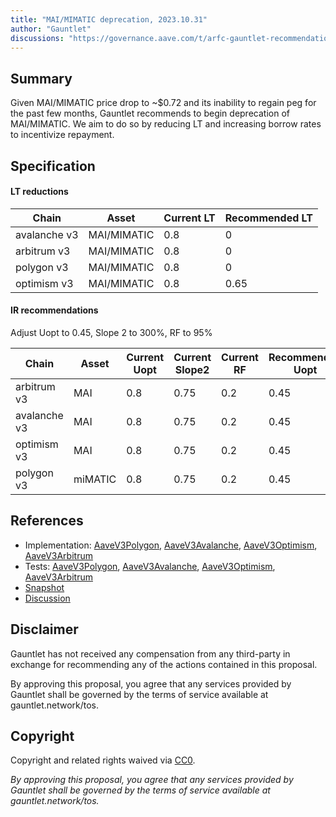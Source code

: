 ```yaml
---
title: "MAI/MIMATIC deprecation, 2023.10.31"
author: "Gauntlet"
discussions: "https://governance.aave.com/t/arfc-gauntlet-recommendation-for-mai-mimatic-deprecation/15119"
---
```


## Summary

Given MAI/MIMATIC price drop to ~$0.72 and its inability to regain peg for the past few months, Gauntlet recommends to begin deprecation of MAI/MIMATIC. We aim to do so by reducing LT and increasing borrow rates to incentivize repayment.

## Specification

#### LT reductions

| Chain        | Asset       | Current LT | Recommended LT |
| ------------ | ----------- | ---------- | -------------- |
| avalanche v3 | MAI/MIMATIC | 0.8        | 0              |
| arbitrum v3  | MAI/MIMATIC | 0.8        | 0              |
| polygon v3   | MAI/MIMATIC | 0.8        | 0              |
| optimism v3  | MAI/MIMATIC | 0.8        | 0.65           |

#### IR recommendations

Adjust Uopt to 0.45, Slope 2 to 300%, RF to 95%

| Chain        | Asset   | Current Uopt | Current Slope2 | Current RF | Recommended Uopt | Recommended Slope2 | Recommended RF |
| ------------ | ------- | ------------ | -------------- | ---------- | ---------------- | ------------------ | -------------- |
| arbitrum v3  | MAI     | 0.8          | 0.75           | 0.2        | 0.45             | 3                  | 0.95           |
| avalanche v3 | MAI     | 0.8          | 0.75           | 0.2        | 0.45             | 3                  | 0.95           |
| optimism v3  | MAI     | 0.8          | 0.75           | 0.2        | 0.45             | 3                  | 0.95           |
| polygon v3   | miMATIC | 0.8          | 0.75           | 0.2        | 0.45             | 3                  | 0.95           |

## References

- Implementation: [AaveV3Polygon](https://github.com/bgd-labs/aave-proposals-v3/blob/main/src/20231031_Multi_MAIMIMATICDeprecation20231031/AaveV3Polygon_MAIMIMATICDeprecation20231031_20231031.sol), [AaveV3Avalanche](https://github.com/bgd-labs/aave-proposals-v3/blob/main/src/20231031_Multi_MAIMIMATICDeprecation20231031/AaveV3Avalanche_MAIMIMATICDeprecation20231031_20231031.sol), [AaveV3Optimism](https://github.com/bgd-labs/aave-proposals-v3/blob/main/src/20231031_Multi_MAIMIMATICDeprecation20231031/AaveV3Optimism_MAIMIMATICDeprecation20231031_20231031.sol), [AaveV3Arbitrum](https://github.com/bgd-labs/aave-proposals-v3/blob/main/src/20231031_Multi_MAIMIMATICDeprecation20231031/AaveV3Arbitrum_MAIMIMATICDeprecation20231031_20231031.sol)
- Tests: [AaveV3Polygon](https://github.com/bgd-labs/aave-proposals-v3/blob/main/src/20231031_Multi_MAIMIMATICDeprecation20231031/AaveV3Polygon_MAIMIMATICDeprecation20231031_20231031.t.sol), [AaveV3Avalanche](https://github.com/bgd-labs/aave-proposals-v3/blob/main/src/20231031_Multi_MAIMIMATICDeprecation20231031/AaveV3Avalanche_MAIMIMATICDeprecation20231031_20231031.t.sol), [AaveV3Optimism](https://github.com/bgd-labs/aave-proposals-v3/blob/main/src/20231031_Multi_MAIMIMATICDeprecation20231031/AaveV3Optimism_MAIMIMATICDeprecation20231031_20231031.t.sol), [AaveV3Arbitrum](https://github.com/bgd-labs/aave-proposals-v3/blob/main/src/20231031_Multi_MAIMIMATICDeprecation20231031/AaveV3Arbitrum_MAIMIMATICDeprecation20231031_20231031.t.sol)
- [Snapshot](TODO)
- [Discussion](https://governance.aave.com/t/arfc-gauntlet-recommendation-for-mai-mimatic-deprecation/15119)

## Disclaimer

Gauntlet has not received any compensation from any third-party in exchange for recommending any of the actions contained in this proposal.

By approving this proposal, you agree that any services provided by Gauntlet shall be governed by the terms of service available at gauntlet.network/tos.

## Copyright

Copyright and related rights waived via [CC0](https://creativecommons.org/publicdomain/zero/1.0/).

_By approving this proposal, you agree that any services provided by Gauntlet shall be governed by the terms of service available at gauntlet.network/tos._
